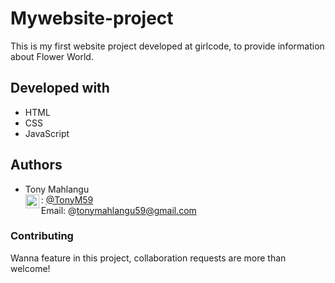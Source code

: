 # Mywebsite-project
This is my first website project developed at girlcode, to provide information about Flower World.

## Developed with
- HTML
- CSS
- JavaScript

## Authors
   
- Tony Mahlangu <br>
   <img align="left" alt="codeSTACKr | Github" width="22px" src="https://cdn.jsdelivr.net/npm/simple-icons@v3/icons/github.svg" />: [@TonyM59](https://github.com/tonym59) <br>
   Email: @tonymahlangu59@gmail.com

### Contributing
Wanna feature in this project, collaboration requests are more than welcome!